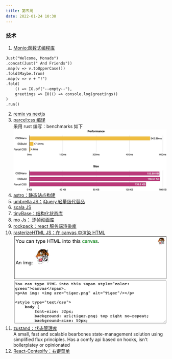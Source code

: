 ```yaml
---
title: 第五周
date: 2022-01-24 10:30
---
```

### 技术
1. [Monio:函数式编程库](https://github.com/getify/monio)<br />
``` 
Just("Welcome, Monads")
.concat(Just(" And Friends"))
.map(v => v.toUpperCase())
.fold(Maybe.from)
.map(v => v + "!")
.fold(
    () => IO.of("--empty--"),
    greetings => IO(() => console.log(greetings))
)
.run()
```
2. [remix vs nextjs](https://remix.run/blog/remix-vs-next)<br />
3. [parcel:css 编译](https://github.com/parcel-bundler/parcel-css)<br />
采用 rust 编写：benchmarks 如下
![](./_image/2022-01-24/2022-01-24-13-01-33@2x.jpg)
1. [astro：静态站点构建](https://astro.build/)
2. [umbrella JS：jQuery 轻量级代替品](https://github.com/franciscop/umbrella)
3. [scala JS](https://www.scala-js.org/)
4. [tinyBase：结构化状态库](https://github.com/tinyplex/tinybase)
5. [mo Js： 逐帧动画库](https://mojs.github.io/)
6. [rockpack：react 服务端渲染库](https://github.com/AlexSergey/rockpack)
7. [rasterizeHTML JS：在 canvas 中渲染 HTML](https://github.com/cburgmer/rasterizeHTML.js)<br />
    ![](./_image/2022-01-24/2022-01-24-13-15-45@2x.png)
9. [zustand：状态管理库](https://github.com/pmndrs/zustand)<br />
A small, fast and scalable bearbones state-management solution using simplified flux principles. Has a comfy api based on hooks, isn't boilerplatey or opinionated
10. [React-Contexify：右键菜单](https://fkhadra.github.io/react-contexify/)

